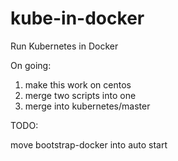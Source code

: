 # kube-in-docker
Run Kubernetes in Docker

On going:

1. make this work on centos
2. merge two scripts into one
3. merge into kubernetes/master

TODO:

move bootstrap-docker into auto start
